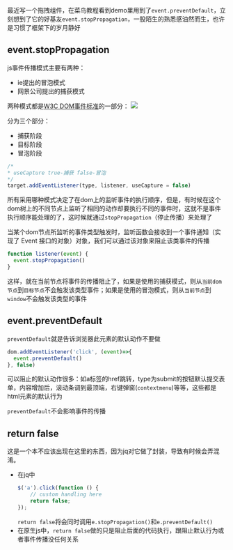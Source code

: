 最近写一个拖拽组件，在菜鸟教程看到demo里用到了`event.preventDefault`，立刻想到了它的好基友`event.stopPropagation`，一股陌生的熟悉感油然而生，也许是习惯了框架下的岁月静好
## event.stopPropagation
js事件传播模式主要有两种：
  * ie提出的冒泡模式
  * 网景公司提出的捕获模式

两种模式都是[W3C DOM事件标准](https://www.w3.org/TR/DOM-Level-3-Events/#event-flow)的一部分：
![](./eventflow.svg)

分为三个部分：
  * 捕获阶段
  * 目标阶段
  * 冒泡阶段
  ```javascript
  /*
  * useCapture true-捕获 false-冒泡
  */
  target.addEventListener(type, listener, useCapture = false)
  ```
所有采用哪种模式决定了在dom上的监听事件的执行顺序，但是，有时候在这个dom树上的不同节点上监听了相同的动作却要执行不同的事件时，这就不是事件执行顺序能处理的了，这时候就通过`stopPropagation`（停止传播）来处理了

当某个dom节点所监听的事件类型触发时，监听函数会接收到一个事件通知（实现了 Event 接口的对象）对象，我们可以通过该对象来阻止该类事件的传播
```javascript
function listener(event) {
  event.stopPropagation()
}
```
这样，就在当前节点将事件的传播阻止了，如果是使用的捕获模式，则从`当前dom节点`到`目标节点`不会触发该类型事件；如果是使用的冒泡模式，则从`当前节点`到`window`不会触发该类型的事件
## event.preventDefault
`preventDefault`就是告诉浏览器此元素的默认动作不要做
```javascript
dom.addEventListener('click', (event)=>{
  event.preventDefault()
}, false)
```
可以阻止的默认动作很多：如a标签的href跳转，type为submit的按钮默认提交表单，内容增加后，滚动条调到最顶端，右键弹窗(`contextmenu`)等等，这些都是html元素的默认行为

`preventDefault`不会影响事件的传播
## return false
这是一个本不应该出现在这里的东西，因为jq对它做了封装，导致有时候会弄混淆。
* 在jq中
  ```javascript
  $('a').click(function () {
      // custom handling here
      return false;
  });
  ```
  `return false`将会同时调用`e.stopPropagation()`和`e.preventDefault()`
* 在原生js中，`return false`做的只是阻止后面的代码执行，跟阻止默认行为或者事件传播没任何关系


